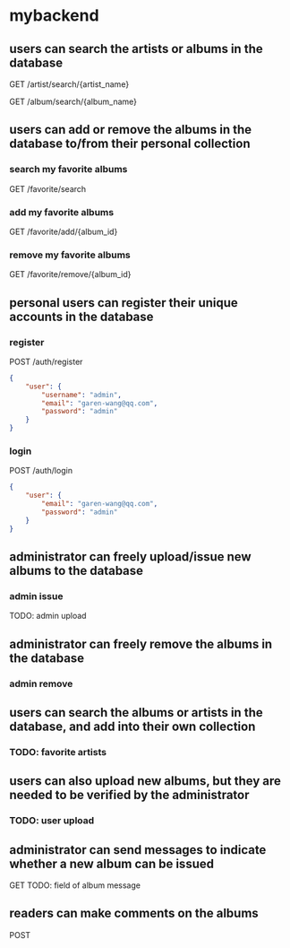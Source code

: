 # mybackend

## users can search the artists or albums in the database

GET /artist/search/{artist_name}

GET /album/search/{album_name}

## users can add or remove the albums in the database to/from their personal collection

### search my favorite albums

GET /favorite/search

### add my favorite albums

GET /favorite/add/{album_id}

### remove my favorite albums

GET /favorite/remove/{album_id}

## personal users can register their unique accounts in the database

### register

POST /auth/register

```json
{
    "user": {
        "username": "admin",
        "email": "garen-wang@qq.com",
        "password": "admin"
    }
}
```

### login

POST /auth/login

```json
{
    "user": {
        "email": "garen-wang@qq.com",
        "password": "admin"
    }
}
```

## administrator can freely upload/issue new albums to the database

### admin issue


TODO: admin upload

## administrator can freely remove the albums in the database

### admin remove

## users can search the albums or artists in the database, and add into their own collection

### TODO: favorite artists

## users can also upload new albums, but they are needed to be verified by the administrator

### TODO: user upload

## administrator can send messages to indicate whether a new album can be issued

GET
TODO: field of album message

## readers can make comments on the albums

POST